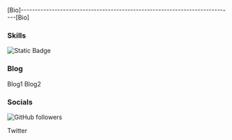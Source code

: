 [Bio]----------------------------------------------------------------------------[Bio]

### Skills
![Static Badge](https://img.shields.io/badge/HTML-%23E34F26?logo=html5&logoColor=black&labelColor=%23E34F26&color=black)


### Blog
Blog1
Blog2

### Socials
![GitHub followers](https://img.shields.io/github/followers/sparshchaudhari)

Twitter
